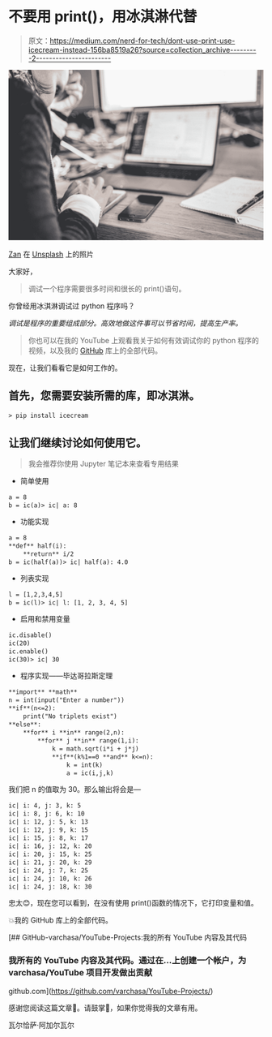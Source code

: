 # 不要用 print()，用冰淇淋代替

> 原文：<https://medium.com/nerd-for-tech/dont-use-print-use-icecream-instead-156ba8519a26?source=collection_archive---------2----------------------->

![](img/de08d22bdd295b54366f9b1f24175050.png)

[Zan](https://unsplash.com/@zanilic?utm_source=medium&utm_medium=referral) 在 [Unsplash](https://unsplash.com?utm_source=medium&utm_medium=referral) 上的照片

大家好，

> 调试一个程序需要很多时间和很长的 print()语句。

你曾经用冰淇淋调试过 python 程序吗？

*调试是程序的重要组成部分。高效地做这件事可以节省时间，提高生产率。*

> 你也可以在我的 YouTube 上观看我关于如何有效调试你的 python 程序的视频，以及我的 [GitHub](https://github.com/varchasa/YouTube-Projects/) 库上的全部代码。

现在，让我们看看它是如何工作的。

## 首先，您需要安装所需的库，即冰淇淋。

```
> pip install icecream
```

## 让我们继续讨论如何使用它。

> 我会推荐你使用 Jupyter 笔记本来查看专用结果

*   简单使用

```
a = 8 
b = ic(a)> ic| a: 8
```

*   功能实现

```
a = 8
**def** half(i):
    **return** i/2
b = ic(half(a))> ic| half(a): 4.0
```

*   列表实现

```
l = [1,2,3,4,5]
b = ic(l)> ic| l: [1, 2, 3, 4, 5]
```

*   启用和禁用变量

```
ic.disable()
ic(20)
ic.enable()
ic(30)> ic| 30
```

*   程序实现——毕达哥拉斯定理

```
**import** **math** 
n = int(input("Enter a number"))
**if**(n<=2):
    print("No triplets exist")
**else**:
    **for** i **in** range(2,n):
        **for** j **in** range(1,i):
            k = math.sqrt(i*i + j*j)
            **if**(k%1==0 **and** k<=n):
                k = int(k)
                a = ic(i,j,k)
```

我们把 n 的值取为 30。那么输出将会是—

```
ic| i: 4, j: 3, k: 5
ic| i: 8, j: 6, k: 10
ic| i: 12, j: 5, k: 13
ic| i: 12, j: 9, k: 15
ic| i: 15, j: 8, k: 17
ic| i: 16, j: 12, k: 20
ic| i: 20, j: 15, k: 25
ic| i: 21, j: 20, k: 29
ic| i: 24, j: 7, k: 25
ic| i: 24, j: 10, k: 26
ic| i: 24, j: 18, k: 30
```

忠太😊，现在您可以看到，在没有使用 print()函数的情况下，它打印变量和值。

💥我的 GitHub 库上的全部代码。

[](https://github.com/varchasa/YouTube-Projects/) [## GitHub-varchasa/YouTube-Projects:我的所有 YouTube 内容及其代码

### 我所有的 YouTube 内容及其代码。通过在…上创建一个帐户，为 varchasa/YouTube 项目开发做出贡献

github.com](https://github.com/varchasa/YouTube-Projects/) 

感谢您阅读这篇文章🙌。请鼓掌👏，如果你觉得我的文章有用。

瓦尔恰萨·阿加尔瓦尔